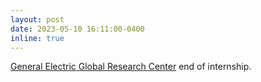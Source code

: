```yaml
---
layout: post
date: 2023-05-10 16:11:00-0400
inline: true
---
```

 [General Electric Global Research Center](https://www.ge.com/research/) end of internship.